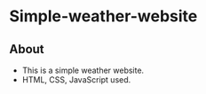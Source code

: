 # Simple-weather-website

## About
 - This is a simple weather website.
 - HTML, CSS, JavaScript used.